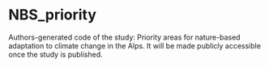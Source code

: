 # NBS_priority
Authors-generated code of the study: Priority areas for nature-based adaptation to climate change in the Alps.
It will be made publicly accessible once the study is published.
